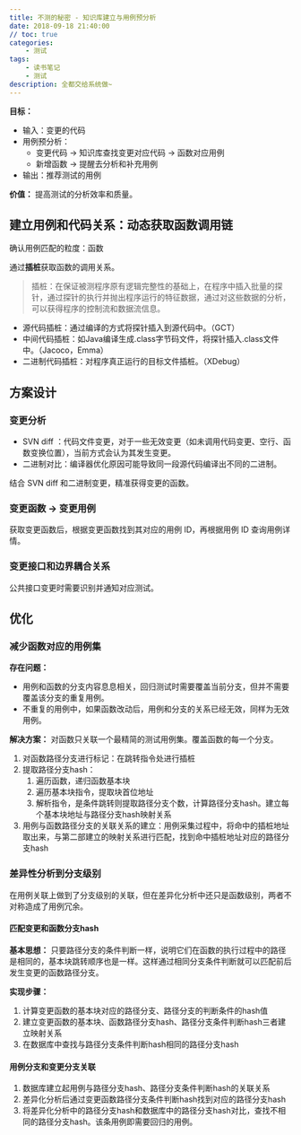 ```yaml
---
title: 不测的秘密 - 知识库建立与用例预分析
date: 2018-09-18 21:40:00
// toc: true
categories:
    - 测试
tags: 
    - 读书笔记
    - 测试
description: 全都交给系统做~
---
```


**目标：**

- 输入：变更的代码
- 用例预分析：
    - 变更代码 -> 知识库查找变更对应代码 -> 函数对应用例
    - 新增函数 -> 提醒去分析和补充用例
- 输出：推荐测试的用例

**价值：** 提高测试的分析效率和质量。


## 建立用例和代码关系：动态获取函数调用链

确认用例匹配的粒度：函数

通过**插桩**获取函数的调用关系。

> 插桩：在保证被测程序原有逻辑完整性的基础上，在程序中插入批量的探针，通过探针的执行并抛出程序运行的特征数据，通过对这些数据的分析，可以获得程序的控制流和数据流信息。

- 源代码插桩：通过编译的方式将探针插入到源代码中。（GCT）
- 中间代码插桩：如Java编译生成.class字节码文件，将探针插入.class文件中。（Jacoco，Emma）
- 二进制代码插桩：对程序真正运行的目标文件插桩。（XDebug）


## 方案设计

### 变更分析

- SVN diff ：代码文件变更，对于一些无效变更（如未调用代码变更、空行、函数变换位置），当前方式会认为其发生变更。
- 二进制对比：编译器优化原因可能导致同一段源代码编译出不同的二进制。

结合 SVN diff 和二进制变更，精准获得变更的函数。

### 变更函数 -> 变更用例

获取变更函数后，根据变更函数找到其对应的用例 ID，再根据用例 ID 查询用例详情。


### 变更接口和边界耦合关系

公共接口变更时需要识别并通知对应测试。


## 优化

### 减少函数对应的用例集

**存在问题：**

- 用例和函数的分支内容息息相关，回归测试时需要覆盖当前分支，但并不需要覆盖该分支的重复用例。
- 不重复的用例中，如果函数改动后，用例和分支的关系已经无效，同样为无效用例。

**解决方案：** 对函数只关联一个最精简的测试用例集。覆盖函数的每一个分支。

1. 对函数路径分支进行标记：在跳转指令处进行插桩
2. 提取路径分支hash：
    1. 遍历函数，递归函数基本块
    2. 遍历基本块指令，提取块首位地址
    3. 解析指令，是条件跳转则提取路径分支个数，计算路径分支hash。建立每个基本块地址与路径分支hash映射关系
3. 用例与函数路径分支的关联关系的建立：用例采集过程中，将命中的插桩地址取出来，与第二部建立的映射关系进行匹配，找到命中插桩地址对应的路径分支hash


### 差异性分析到分支级别

在用例关联上做到了分支级别的关联，但在差异化分析中还只是函数级别，两者不对称造成了用例冗余。

#### 匹配变更和函数分支hash

**基本思想：** 只要路径分支的条件判断一样，说明它们在函数的执行过程中的路径是相同的，基本块跳转顺序也是一样。这样通过相同分支条件判断就可以匹配前后发生变更的函数路径分支。

**实现步骤：**

1. 计算变更函数的基本块对应的路径分支、路径分支的判断条件的hash值
2. 建立变更函数的基本块、函数路径分支hash、路径分支条件判断hash三者建立映射关系
3. 在数据库中查找与路径分支条件判断hash相同的路径分支hash

#### 用例分支和变更分支关联

1. 数据库建立起用例与路径分支hash、路径分支条件判断hash的关联关系
2. 差异化分析后通过变更函数路径分支条件判断hash找到对应的路径分支hash
3. 将差异化分析中的路径分支hash和数据库中的路径分支hash对比，查找不相同的路径分支hash。该条用例即需要回归的用例。